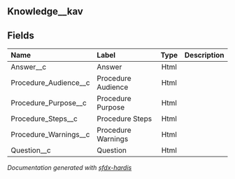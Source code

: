 ## Knowledge__kav

<!-- Object description -->

## Fields

| Name      | Label | Type | Description |
| :-------- | :---- | :--: | :---------- | 
| Answer__c | Answer | Html | <!-- --> |
| Procedure_Audience__c | Procedure Audience | Html | <!-- --> |
| Procedure_Purpose__c | Procedure Purpose | Html | <!-- --> |
| Procedure_Steps__c | Procedure Steps | Html | <!-- --> |
| Procedure_Warnings__c | Procedure Warnings | Html | <!-- --> |
| Question__c | Question | Html | <!-- --> |




_Documentation generated with [sfdx-hardis](https://sfdx-hardis.cloudity.com)_
